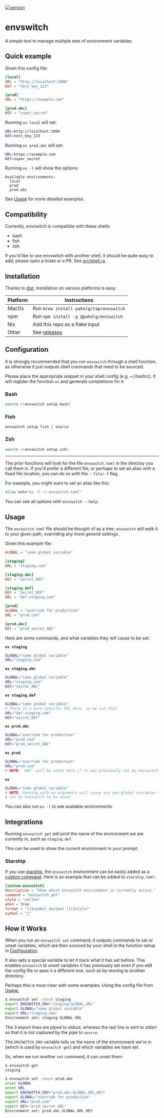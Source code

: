 [![version](https://img.shields.io/github/v/release/paholg/envswitch)](https://github.com/paholg/envswitch/releases/)

# envswitch

A simple tool to manage multiple sets of environment variables.

## Quick example

Given this config file:

```toml
[local]
URL = "http://localhost:3000"
KEY = "test_key_123"

[prod]
URL = "https://example.com"

[prod.abc]
KEY = "super_secret"
```

Running `es local` will set:

```bash
URL=http://localhost:3000
KEY=test_key_123
```

Running `es prod.abc` will set:

```bash
URL=https://example.com
KEY=super_secret
```

Running `es -l` will show the options:
```
Available environments:
  local
  prod
  prod.abc
```

See [Usage](#Usage) for more detailed examples.

## Compatibility

Currently, envswitch is compatible with these shells:
* bash
* fish
* zsh

If you'd like to use envswitch with another shell, it should be quite easy to
add; please open a ticket or a PR. See [src/shell.rs](src/shell.rs).

## Installation

Thanks to [dist](https://github.com/axodotdev/cargo-dist), installation on
various platforms is easy.

| Platform | Instructions |
|-------|-----------------|
| MacOs | Run `brew install paholg/tap/envswitch`                       |
| npm   | Run `npm install -g @paholg/envswitch`                        |
| Nix   | Add this repo as a flake input                                |
| Other | See [releases](https://github.com/paholg/envswitch/releases/) |
              
## Configuration

It is strongly recommended that you run `envswitch` through a shell function, as
otherwise it just outputs shell commands that need to be sourced.

Please place the appropriate snippet in your shell config (e.g. ~/.bashrc). It
will register the function `es` and generate completions for it.

### Bash

```bash
source <(envswitch setup bash)
```

### Fish
```fish
envswitch setup fish | source
```

### Zsh

```zsh
source <(envswitch setup zsh)
```

---

The prior functions will look for the file `envswitch.toml` in the directoy you
call them in. If you'd prefer a different file, or perhaps to set an alias with
a fixed file location, you can do so with the `--file/-f` flag.

For example, you might want to set an alias like this:

```bash
alias esh="es -f ~/.envswitch.toml"
```

You can see all options with `envswitch --help`.

## Usage

The `envswitch.toml` file should be thought of as a tree; `envswitch` will walk
it to your given path, overriding any more general settings.

Given this example file:

```toml
GLOBAL = "some global variable"

[staging]
URL = "staging.com"

[staging.abc]
KEY = "secret_ABC"

[staging.def]
KEY = "secret_DEF"
URL = "def.staging.com"

[prod]
GLOBAL = "override for production"
URL = "prod.com"

[prod.abc]
KEY = "prod_secret_ABC"
```

Here are some commands, and what variables they will cause to be set:

**`es staging`**
```bash
GLOBAL="some global variable"
URL="staging.com"
```

**`es staging.abc`**
```bash
GLOBAL="some global variable"
URL="staging.com"
KEY="secret_ABC"
```

**`es staging.def`**
```bash
GLOBAL="some global variable"
# There is a more specific URL here, so we use that.
URL="def.staging.com"
KEY="secret_DEF"
```

**`es prod.abc`**
```bash
GLOBAL="override for production"
URL="prod.com"
KEY="prod_secret_ABC"
```

**`es prod`**
```bash
GLOBAL="override for production"
URL="prod.com"
# NOTE: `KEY` will be unset here if it was previously set by envswitch.
```

**`es`**
```bash
GLOBAL="some global variable"
# NOTE: Running with no arguments will cause any non-global variables that were
# set by envswitch to be unset.
```

You can also run `es -l` to see available environments.

## Integrations

Running `envswitch get` will print the name of the environment we are currently
in, such as `staging.def`.

This can be used to show the current environment in your prompt.

### Starship

If you use [starship](https://starship.rs/), the `envswitch` environment can be
easily added as a [custom command](https://starship.rs/config/#custom-commands).
Here is an example that can be added to `starship.toml`:

```toml
[custom.envswitch]
description = "Show which envswitch environment is currently active."
command = "envswitch get"
style = "yellow"
when = true
format = "[($symbol $output )]($style)"
symbol = ""
```

## How it Works

When you run an `envswitch set` command, it outputs commands to set or unset
variables, which are then sourced by your shell in the function setup in
[Configuration](#configuration).

It also sets a special variable to let it track what it has set before. This
enables `envswitch` to unset variables it has previously set even if you edit
the config file or pass it a different one, such as by moving to another
directory.

Perhaps this is most clear with some examples. Using the config file from
[Usage](#usage),

```bash
$ envswitch set -sbash staging
export ENVSWITCH_ENV="staging:GLOBAL,URL"
export GLOBAL="some global variable"
export URL="staging.com"
Environment set: staging GLOBAL URL
```

The 3 export lines are piped to stdout, whereas the last line is sent to stderr
so that it is not captured by the pipe to `source`.

The `ENVSWITCH_ENV` variable tells us the name of the environment we're in
(which is used by `envswitch get`) and which variables we have set.

So, when we run another `set` command, it can unset them:

```bash
$ envswitch get
staging

$ envswitch set -sbash prod.abc
unset GLOBAL
unset URL
export ENVSWITCH_ENV="prod.abc:GLOBAL,URL,KEY"
export GLOBAL="override for production"
export URL="prod.com"
export KEY="prod_secret_ABC"
Environment set: prod.abc GLOBAL URL KEY
```
